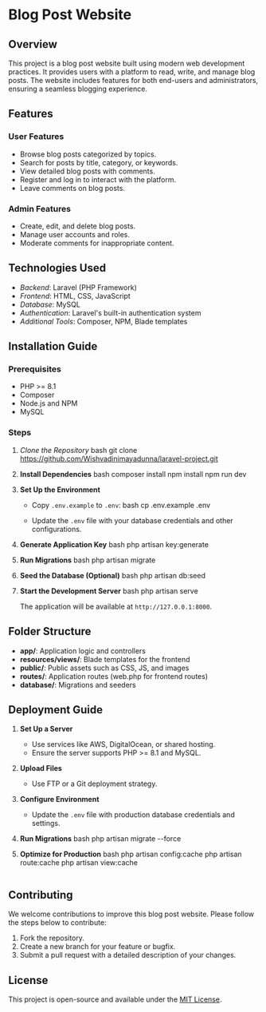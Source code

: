# Blog Post Website

## Overview
This project is a blog post website built using modern web development practices. It provides users with a platform to read, write, and manage blog posts. The website includes features for both end-users and administrators, ensuring a seamless blogging experience.

## Features

### User Features
- Browse blog posts categorized by topics.
- Search for posts by title, category, or keywords.
- View detailed blog posts with comments.
- Register and log in to interact with the platform.
- Leave comments on blog posts.

### Admin Features
- Create, edit, and delete blog posts.
- Manage user accounts and roles.
- Moderate comments for inappropriate content.

## Technologies Used

- *Backend*: Laravel (PHP Framework)
- *Frontend*: HTML, CSS, JavaScript
- *Database*: MySQL 
- *Authentication*: Laravel's built-in authentication system
- *Additional Tools*: Composer, NPM, Blade templates

## Installation Guide

### Prerequisites
- PHP >= 8.1
- Composer
- Node.js and NPM
- MySQL

### Steps

1. *Clone the Repository*
   bash
   git clone <https://github.com/Wishvadinimayadunna/laravel-project.git>

2. **Install Dependencies**
   bash
   composer install
   npm install
   npm run dev
   

3. **Set Up the Environment**
   - Copy `.env.example` to `.env`:
     bash
     cp .env.example .env
     
   - Update the `.env` file with your database credentials and other configurations.

4. **Generate Application Key**
   bash
   php artisan key:generate
   

5. **Run Migrations**
   bash
   php artisan migrate
   

6. **Seed the Database (Optional)**
   bash
   php artisan db:seed
   

7. **Start the Development Server**
   bash
   php artisan serve
   
   The application will be available at `http://127.0.0.1:8000`.

## Folder Structure

- **app/**: Application logic and controllers
- **resources/views/**: Blade templates for the frontend
- **public/**: Public assets such as CSS, JS, and images
- **routes/**: Application routes (web.php for frontend routes)
- **database/**: Migrations and seeders

## Deployment Guide

1. **Set Up a Server**
   - Use services like AWS, DigitalOcean, or shared hosting.
   - Ensure the server supports PHP >= 8.1 and MySQL.

2. **Upload Files**
   - Use FTP or a Git deployment strategy.

3. **Configure Environment**
   - Update the `.env` file with production database credentials and settings.

4. **Run Migrations**
   bash
   php artisan migrate --force
   

5. **Optimize for Production**
   bash
   php artisan config:cache
   php artisan route:cache
   php artisan view:cache
   ```

## Contributing

We welcome contributions to improve this blog post website. Please follow the steps below to contribute:

1. Fork the repository.
2. Create a new branch for your feature or bugfix.
3. Submit a pull request with a detailed description of your changes.

## License

This project is open-source and available under the [MIT License](LICENSE).

